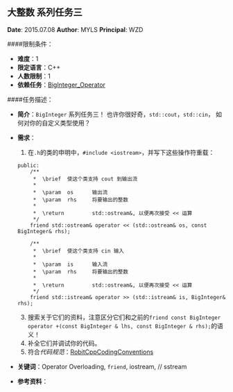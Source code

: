 大整数 系列任务三
---

**Date**: 2015.07.08
**Author**: MYLS
**Principal**: WZD

####限制条件：

 - **难度**：1
 - **限定语言**：C++
 - **人数限制**：1
 - **依赖任务**：[BigInteger_Operator](BigInteger_Operator.md)

####任务描述：

 - **简介**：`BigInteger` 系列任务三！
 也许你很好奇，`std::cout`，`std::cin`， 如何对你的自定义类型使用？ 
 - **需求**：
    1. 在`.h`的类的申明中，`#include <iostream>`，并写下这些操作符重载：
	```
	public:
		/**
		 *	\brief	使这个类支持 cout 到输出流
		 *
		 *	\param	os		输出流
		 *	\param	rhs		将要输出的整数
		 *
		 *	\return			std::ostream&, 以便再次接受 << 运算
		 */
		friend std::ostream& operator << (std::ostream& os, const BigInteger& rhs);

		/**
		 *	\brief	使这个类支持 cin 输入
		 *
		 *	\param	is		输入流
		 *	\param	rhs		将要输出的整数
		 *
		 *	\return			std::ostream&, 以便再次接受 << 运算
		 */
		friend std::istream& operator >> (std::istream& is, BigInteger& rhs);
	```
    3. 搜索关于它们的资料，注意区分它们和之前的`friend const BigInteger operator +(const BigInteger & lhs, const BigInteger & rhs);`的语义！
    4. 补全它们并调试你的代码。
    5. 符合*代码规范*：[RobitCppCodingConventions](ref/RobitCppCodingConventions.md)

 - **关键词**：Operator Overloading, `friend`, iostream, // sstream
 - **参考资料**：
